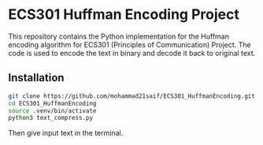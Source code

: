# ECS301 Huffman Encoding Project

This repository contains the Python implementation for the Huffman encoding algorithm for ECS301 (Principles of Communication) Project. The code is used to encode the text in binary and decode it back to original text.

## Installation

```bash
git clone https://github.com/mohammad21saif/ECS301_HuffmanEncoding.git
cd ECS301_HuffmanEncoding
source .venv/bin/activate
python3 text_compress.py
```

Then give input text in the terminal.